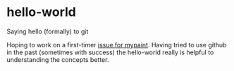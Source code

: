 # hello-world
Saying hello (formally) to git

Hoping to work on a first-timer [issue for mypaint](https://github.com/mypaint/mypaint/issues/395). Having tried to use github in the past (sometimes with success) the hello-world really is helpful to understanding the concepts better.
